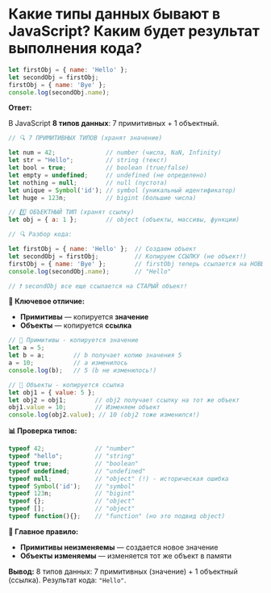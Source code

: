 #  Какие типы данных бывают в JavaScript? Каким будет результат выполнения кода?

```javascript
let firstObj = { name: 'Hello' };
let secondObj = firstObj;
firstObj = { name: 'Bye' };
console.log(secondObj.name);
```

**Ответ:**

В JavaScript **8 типов данных**: 7 примитивных + 1 объектный.

```javascript
// 🔍 7 ПРИМИТИВНЫХ ТИПОВ (хранят значение)

let num = 42;              // number (числа, NaN, Infinity)
let str = "Hello";         // string (текст)
let bool = true;           // boolean (true/false)
let empty = undefined;     // undefined (не определено)
let nothing = null;        // null (пустота)
let unique = Symbol('id'); // symbol (уникальный идентификатор)
let huge = 123n;           // bigint (большие числа)

// 1️⃣ ОБЪЕКТНЫЙ ТИП (хранят ссылку)
let obj = { a: 1 };        // object (объекты, массивы, функции)

// 🔍 Разбор кода:

let firstObj = { name: 'Hello' };  // Создаем объект
let secondObj = firstObj;          // Копируем ССЫЛКУ (не объект!)
firstObj = { name: 'Bye' };        // firstObj теперь ссылается на НОВЫЙ объект
console.log(secondObj.name);       // "Hello" 

// ❗ secondObj все еще ссылается на СТАРЫЙ объект!
```

**🧠 Ключевое отличие:**
- **Примитивы** — копируется **значение**
- **Объекты** — копируется **ссылка**

```javascript
// 📝 Примитивы - копируется значение
let a = 5;
let b = a;        // b получает копию значения 5
a = 10;           // a изменилось
console.log(b);   // 5 (b не изменилось!)

// 🔗 Объекты - копируется ссылка
let obj1 = { value: 5 };
let obj2 = obj1;        // obj2 получает ссылку на тот же объект
obj1.value = 10;        // Изменяем объект
console.log(obj2.value); // 10 (obj2 тоже изменился!)
```

**📊 Проверка типов:**
```javascript
typeof 42;              // "number"
typeof "hello";         // "string"
typeof true;            // "boolean"
typeof undefined;       // "undefined"
typeof null;            // "object" (!) - историческая ошибка
typeof Symbol('id');    // "symbol"
typeof 123n;            // "bigint"
typeof {};              // "object"
typeof [];              // "object"
typeof function(){};    // "function" (но это подвид object)
```

**🎯 Главное правило:**
- **Примитивы неизменяемы** — создается новое значение
- **Объекты изменяемы** — изменяется тот же объект в памяти

**Вывод:**
8 типов данных: 7 примитивных (значение) + 1 объектный (ссылка). Результат кода: `"Hello"`.